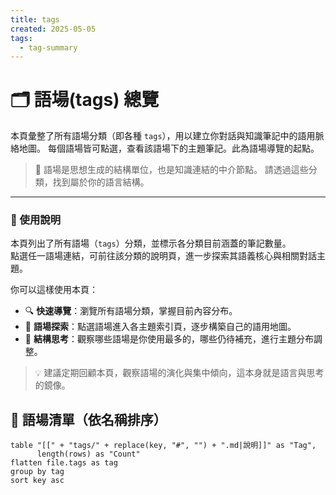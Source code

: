 ```yaml
---
title: tags
created: 2025-05-05
tags:
  - tag-summary
---
```


# 🗂 語場(tags) 總覽

本頁彙整了所有語場分類（即各種 `tags`），用以建立你對話與知識筆記中的語用脈絡地圖。
每個語場皆可點選，查看該語場下的主題筆記。此為語場導覽的起點。

> 📌 語場是思想生成的結構單位，也是知識連結的中介節點。
> 請透過這些分類，找到屬於你的語言結構。


---

### 📖 使用說明

本頁列出了所有語場（`tags`）分類，並標示各分類目前涵蓋的筆記數量。  
點選任一語場連結，可前往該分類的說明頁，進一步探索其語義核心與相關對話主題。

你可以這樣使用本頁：

- 🔍 **快速導覽**：瀏覽所有語場分類，掌握目前內容分布。
- 🧭 **語場探索**：點選語場進入各主題索引頁，逐步構築自己的語用地圖。
- 🧱 **結構思考**：觀察哪些語場是你使用最多的，哪些仍待補充，進行主題分布調整。

> 💡 建議定期回顧本頁，觀察語場的演化與集中傾向，這本身就是語言與思考的鏡像。
## 🧾 語場清單（依名稱排序）

```dataview
table "[[" + "tags/" + replace(key, "#", "") + ".md|說明]]" as "Tag",
      length(rows) as "Count"
flatten file.tags as tag
group by tag
sort key asc
```
